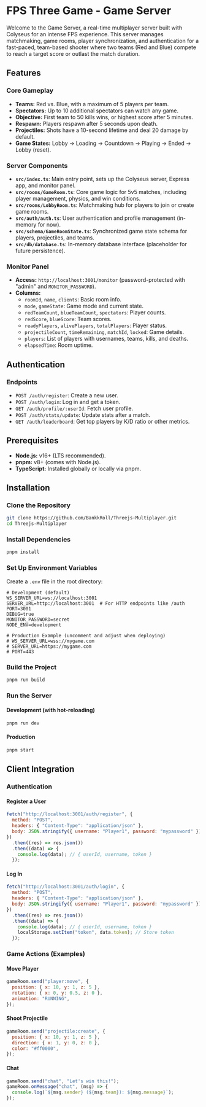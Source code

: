 # FPS Three Game - Game Server

Welcome to the Game Server, a real-time multiplayer server built with Colyseus for an intense FPS experience. This server manages matchmaking, game rooms, player synchronization, and authentication for a fast-paced, team-based shooter where two teams (Red and Blue) compete to reach a target score or outlast the match duration.

## Features

### Core Gameplay

- **Teams:** Red vs. Blue, with a maximum of 5 players per team.
- **Spectators:** Up to 10 additional spectators can watch any game.
- **Objective:** First team to 50 kills wins, or highest score after 5 minutes.
- **Respawn:** Players respawn after 5 seconds upon death.
- **Projectiles:** Shots have a 10-second lifetime and deal 20 damage by default.
- **Game States:** Lobby → Loading → Countdown → Playing → Ended → Lobby (reset).

### Server Components

- **`src/index.ts`**: Main entry point, sets up the Colyseus server, Express app, and monitor panel.
- **`src/rooms/GameRoom.ts`**: Core game logic for 5v5 matches, including player management, physics, and win conditions.
- **`src/rooms/LobbyRoom.ts`**: Matchmaking hub for players to join or create game rooms.
- **`src/auth/auth.ts`**: User authentication and profile management (in-memory for now).
- **`src/schema/GameRoomState.ts`**: Synchronized game state schema for players, projectiles, and teams.
- **`src/db/database.ts`**: In-memory database interface (placeholder for future persistence).

### Monitor Panel

- **Access:** `http://localhost:3001/monitor` (password-protected with "admin" and `MONITOR_PASSWORD`).
- **Columns:**
  - `roomId`, `name`, `clients`: Basic room info.
  - `mode`, `gameState`: Game mode and current state.
  - `redTeamCount`, `blueTeamCount`, `spectators`: Player counts.
  - `redScore`, `blueScore`: Team scores.
  - `readyPlayers`, `alivePlayers`, `totalPlayers`: Player status.
  - `projectileCount`, `timeRemaining`, `matchId`, `locked`: Game details.
  - `players`: List of players with usernames, teams, kills, and deaths.
  - `elapsedTime`: Room uptime.

## Authentication

### Endpoints

- `POST /auth/register`: Create a new user.
- `POST /auth/login`: Log in and get a token.
- `GET /auth/profile/:userId`: Fetch user profile.
- `POST /auth/stats/update`: Update stats after a match.
- `GET /auth/leaderboard`: Get top players by K/D ratio or other metrics.

## Prerequisites

- **Node.js:** v16+ (LTS recommended).
- **pnpm:** v8+ (comes with Node.js).
- **TypeScript:** Installed globally or locally via pnpm.

## Installation

### Clone the Repository

```bash
git clone https://github.com/BankkRoll/Threejs-Multiplayer.git
cd Threejs-Multiplayer
```

### Install Dependencies

```bash
pnpm install
```

### Set Up Environment Variables

Create a `.env` file in the root directory:

```
# Development (default)
WS_SERVER_URL=ws://localhost:3001
SERVER_URL=http://localhost:3001  # For HTTP endpoints like /auth
PORT=3001
DEBUG=true
MONITOR_PASSWORD=secret
NODE_ENV=development

# Production Example (uncomment and adjust when deploying)
# WS_SERVER_URL=wss://mygame.com
# SERVER_URL=https://mygame.com
# PORT=443
```

### Build the Project

```bash
pnpm run build
```

### Run the Server

#### Development (with hot-reloading)

```bash
pnpm run dev
```

#### Production

```bash
pnpm start
```

## Client Integration

### Authentication

#### Register a User

```javascript
fetch("http://localhost:3001/auth/register", {
  method: "POST",
  headers: { "Content-Type": "application/json" },
  body: JSON.stringify({ username: "Player1", password: "mypassword" }),
})
  .then((res) => res.json())
  .then((data) => {
    console.log(data); // { userId, username, token }
  });
```

#### Log In

```javascript
fetch("http://localhost:3001/auth/login", {
  method: "POST",
  headers: { "Content-Type": "application/json" },
  body: JSON.stringify({ username: "Player1", password: "mypassword" }),
})
  .then((res) => res.json())
  .then((data) => {
    console.log(data); // { userId, username, token }
    localStorage.setItem("token", data.token); // Store token
  });
```

### Game Actions (Examples)

#### Move Player

```javascript
gameRoom.send("player:move", {
  position: { x: 10, y: 1, z: 5 },
  rotation: { x: 0, y: 0.5, z: 0 },
  animation: "RUNNING",
});
```

#### Shoot Projectile

```javascript
gameRoom.send("projectile:create", {
  position: { x: 10, y: 1, z: 5 },
  direction: { x: 1, y: 0, z: 0 },
  color: "#ff0000",
});
```

#### Chat

```javascript
gameRoom.send("chat", "Let's win this!");
gameRoom.onMessage("chat", (msg) => {
  console.log(`${msg.sender} (${msg.team}): ${msg.message}`);
});
```
